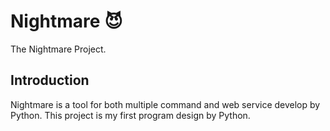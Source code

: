 # Nightmare 😈
The Nightmare Project.

## Introduction
Nightmare is a tool for both multiple command and web service develop by Python.  This project is my first program design by Python.
